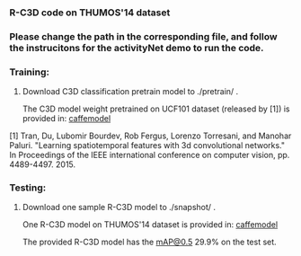 
### R-C3D code on THUMOS'14 dataset 

### Please change the path in the corresponding file, and follow the instrucitons for the activityNet demo to run the code.



### Training:
    
1. Download C3D classification pretrain model to ./pretrain/ .

   The C3D model weight pretrained on UCF101 dataset (released by [1]) is provided in: [caffemodel](https://drive.google.com/file/d/1OlmcuaJbLjDYKQAPJi8b3TqkuGGWcDb0/view)


[1] Tran, Du, Lubomir Bourdev, Rob Fergus, Lorenzo Torresani, and Manohar
Paluri. "Learning spatiotemporal features with 3d convolutional networks."
In Proceedings of the IEEE international conference on computer vision,
pp. 4489-4497. 2015. 



### Testing:

1. Download one sample R-C3D model to ./snapshot/ .

   One R-C3D model on THUMOS'14 dataset is provided in: [caffemodel](https://drive.google.com/file/d/1Mc0pWlbRsOKkUsV5F0ZCvu_F3Aq2O_Lk/view)

   The provided R-C3D model has the mAP@0.5 29.9% on the test set.


